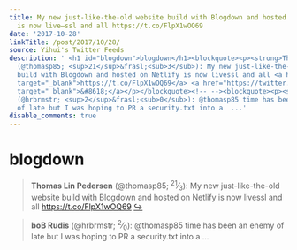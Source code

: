 ```yaml
---
title: My new just-like-the-old website build with Blogdown and hosted on Netlify
  is now live—ssl and all https://t.co/FlpX1wOQ69
date: '2017-10-28'
linkTitle: /post/2017/10/28/
source: Yihui's Twitter Feeds
description: ' <h1 id="blogdown">blogdown</h1><blockquote><p><strong>Thomas Lin Pedersen</strong>
  (@thomasp85; <sup>21</sup>&frasl;<sub>3</sub>): My new just-like-the-old website
  build with Blogdown and hosted on Netlify is now livessl and all <a href="https://t.co/FlpX1wOQ69"
  target="_blank">https://t.co/FlpX1wOQ69</a> <a href="https://twitter.com/xieyihui/status/923904825632452608"
  target="_blank">&#8618;</a></p></blockquote><!-- --><blockquote><p><strong>boB Rudis</strong>
  (@hrbrmstr; <sup>2</sup>&frasl;<sub>0</sub>): @thomasp85 time has been an enemy
  of late but I was hoping to PR a security.txt into a  ...'
disable_comments: true
---
```

 <h1 id="blogdown">blogdown</h1><blockquote><p><strong>Thomas Lin Pedersen</strong> (@thomasp85; <sup>21</sup>&frasl;<sub>3</sub>): My new just-like-the-old website build with Blogdown and hosted on Netlify is now livessl and all <a href="https://t.co/FlpX1wOQ69" target="_blank">https://t.co/FlpX1wOQ69</a> <a href="https://twitter.com/xieyihui/status/923904825632452608" target="_blank">&#8618;</a></p></blockquote><!-- --><blockquote><p><strong>boB Rudis</strong> (@hrbrmstr; <sup>2</sup>&frasl;<sub>0</sub>): @thomasp85 time has been an enemy of late but I was hoping to PR a security.txt into a  ...